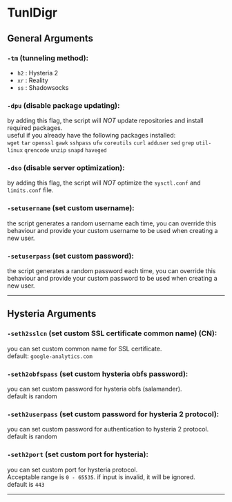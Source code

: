 # TunlDigr
 
## General Arguments
### `-tm` (tunneling method):
- `h2` : Hysteria 2
- `xr` : Reality
- `ss` : Shadowsocks

### `-dpu` (disable package updating):
by adding this flag, the script will *NOT* update repositories and install required packages.  
useful if you already have the following packages installed:  
`wget` `tar` `openssl` `gawk` `sshpass` `ufw` `coreutils` `curl` `adduser` `sed` `grep` `util-linux` `qrencode` `unzip` `snapd` `haveged`  

### `-dso` (disable server optimization):
by adding this flag, the script will *NOT* optimize the `sysctl.conf` and `limits.conf` file.  

### `-setusername` (set custom username):
the script generates a random username each time, you can override this behaviour and provide your custom username to be used when creating a new user.  

### `-setuserpass` (set custom password):
the script generates a random password each time, you can override this behaviour and provide your custom password to be used when creating a new user.  

---

## Hysteria Arguments
### `-seth2sslcn` (set custom SSL certificate common name) (CN):  
you can set custom common name for SSL certificate.  
default: `google-analytics.com`  

### `-seth2obfspass` (set custom hysteria obfs password):
you can set custom password for hysteria obfs (salamander).  
default is random  

### `-seth2userpass` (set custom password for hysteria 2 protocol):  
you can set custom password for authentication to hysteria 2 protocol.  
default is random  

### `-seth2port` (set custom port for hysteria):  
you can set custom port for hysteria protocol.  
Acceptable range is `0 - 65535`. if input is invalid, it will be ignored.  
default is `443`  


---

